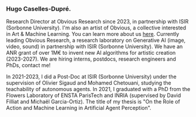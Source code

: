 ### Hugo Caselles-Dupré.

Research Director at Obvious Research since 2023, in partnership with ISIR (Sorbonne University). I'm also an artist of Obvious, a collective interested in Art & Machine Learning. You can learn more about us [here](http://obvious-art.com/).
Currently leading Obvious Research, a research laboratory on Generative AI (image, video, sound) in partnership with ISIR (Sorbonne University). We have an ANR grant of over 1M€ to invent new AI algorithms for artistic creation (2023-2027). We are hiring interns, postdocs, research engineers and PhDs, contact me!

In 2021-2023, I did a Post-Doc at ISIR (Sorbonne University) under the supervision of Olivier Sigaud and Mohamed Chetouani, studying the teachability of autonomous agents.
In 2021, I graduated with a PhD from the Flowers Laboratory of ENSTA ParisTech and INRIA (supervised by David Filliat and Michaël Garcia-Ortiz). The title of my thesis is "On the Role of Action and Machine Learning in Artificial Agent Perception".

<!--
**Caselles/Caselles** is a ✨ _special_ ✨ repository because its `README.md` (this file) appears on your GitHub profile.

